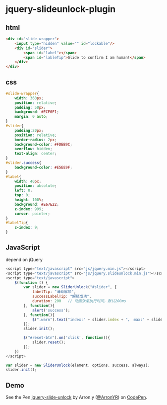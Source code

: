 # jquery-slideunlock-plugin

## html
```html
<div id="slide-wrapper">
    <input type="hidden" value="" id="lockable"/>
    <div id="slider">
        <span id="label"></span>
        <span id="lableTip">Slide to confirm I am human!</span>
    </div>
</div>
```

## css
```css
#slide-wrapper{
    width: 360px;
    position: relative;
    padding: 50px;
    background: #ECF0F1;
    margin: 0 auto;
}
#slider{
    padding:20px;
    position: relative;
    border-radius: 2px;
    background-color: #FDEB9C;
    overflow: hidden;
    text-align: center;
}
#slider.success{
    background-color: #E5EE9F;
}
#label{
    width: 40px;
    position: absolute;
    left: 0;
    top: 0;
    height: 100%;
    background: #E67E22;
    z-index: 999;
    cursor: pointer;
}
#labelTip{
    z-index: 9;
}
```

## JavaScript
depend on jQuery
```javascript
<script type="text/javascript" src="js/jquery.min.js"></script>
<script type="text/javascript" src="js/jquery.slideunlock.min.js"></script>
<script type="text/javascript">
    $(function () {
        var slider = new SliderUnlock("#slider", {
            labelTip: "滑动解锁",
            successLabelTip: "解锁成功",
            duration: 200   // 动画效果执行时间，默认200ms
        }, function(){
            alert('success');
        }, function(){
            $(".warn").text("index:" + slider.index + "， max:" + slider.max + ",lableIndex:" + slider.lableIndex + ",value:" + $("#lockable").val() + " date:" + new Date().getUTCDate());
        });
        slider.init();

        $("#reset-btn").on('click', function(){
            slider.reset();
        });
    })
</script>
```

```javascript
var slider = new SliderUnlock(element, options, success, always);
slider.init();
```

## Demo
<p data-height="268" data-theme-id="0" data-slug-hash="bpeoEp" data-default-tab="result" data-user="ArronYR" class="codepen">See the Pen <a href="http://codepen.io/ArronYR/pen/bpeoEp/">jquery-slide-unlock</a> by Arron.y (<a href="http://codepen.io/ArronYR">@ArronYR</a>) on <a href="http://codepen.io">CodePen</a>.</p>
<script async src="//assets.codepen.io/assets/embed/ei.js"></script>